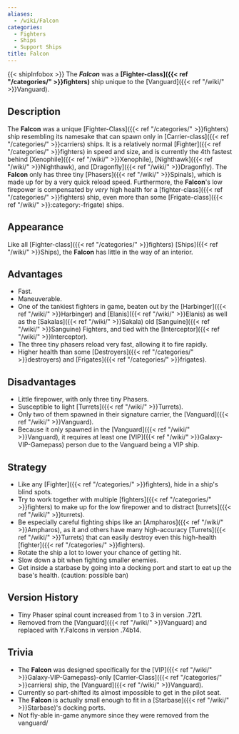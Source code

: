 ```yaml
---
aliases:
  - /wiki/Falcon
categories:
  - Fighters
  - Ships
  - Support Ships
title: Falcon
---
```


{{< shipInfobox >}} The **_Falcon_** was a **[Fighter-class]({{< ref "/categories/" >}}fighters)** ship unique to the [Vanguard]({{< ref "/wiki/" >}}Vanguard).

## Description

The **Falcon** was a unique [Fighter-Class]({{< ref "/categories/" >}}fighters) ship resembling its namesake that can spawn only in [Carrier-class]({{< ref "/categories/" >}}carriers) ships. It is a relatively normal [Fighter]({{< ref "/categories/" >}}fighters) in speed and size, and is currently the 4th fastest behind [Xenophile]({{< ref "/wiki/" >}}Xenophile), [Nighthawk]({{< ref "/wiki/" >}}Nighthawk), and [Dragonfly]({{< ref "/wiki/" >}}Dragonfly). The **Falcon** only has three tiny [Phasers]({{< ref "/wiki/" >}}Spinals), which is made up for by a very quick reload speed. Furthermore, the **Falcon**'s low firepower is compensated by _very_ high health for a [fighter-class]({{< ref "/categories/" >}}fighters) ship, even more than some [Frigate-class]({{< ref "/wiki/" >}}:category:-frigate) ships.

## Appearance

Like all [Fighter-class]({{< ref "/categories/" >}}fighters) [Ships]({{< ref "/wiki/" >}}Ships), the **Falcon** has little in the way of an interior.

## Advantages

- Fast.
- Maneuverable.
- One of the tankiest fighters in game, beaten out by the [Harbinger]({{< ref "/wiki/" >}}Harbinger) and [Elanis]({{< ref "/wiki/" >}}Elanis) as well as the [Sakalas]({{< ref "/wiki/" >}}Sakala) old [Sanguine]({{< ref "/wiki/" >}}Sanguine) Fighters, and tied with the [Interceptor]({{< ref "/wiki/" >}}Interceptor).
- The three tiny phasers reload very fast, allowing it to fire rapidly.
- Higher health than some [Destroyers]({{< ref "/categories/" >}}destroyers) and [Frigates]({{< ref "/categories/" >}}frigates).

## Disadvantages

- Little firepower, with only three tiny Phasers.
- Susceptible to light [Turrets]({{< ref "/wiki/" >}}Turrets).
- Only two of them spawned in their signature carrier, the [Vanguard]({{< ref "/wiki/" >}}Vanguard).
- Because it only spawned in the [Vanguard]({{< ref "/wiki/" >}}Vanguard), it requires at least one [VIP]({{< ref "/wiki/" >}}Galaxy-VIP-Gamepass) person due to the Vanguard being a VIP ship.

## Strategy

- Like any [Fighter]({{< ref "/categories/" >}}fighters), hide in a ship's blind spots.
- Try to work together with multiple [fighters]({{< ref "/categories/" >}}fighters) to make up for the low firepower and to distract [turrets]({{< ref "/wiki/" >}}turrets).
- Be especially careful fighting ships like an [Ampharos]({{< ref "/wiki/" >}}Ampharos), as it and others have many high-accuracy [Turrets]({{< ref "/wiki/" >}}Turrets) that can easily destroy even this high-health [fighter]({{< ref "/categories/" >}}fighters).
- Rotate the ship a lot to lower your chance of getting hit.
- Slow down a bit when fighting smaller enemies.
- Get inside a starbase by going into a docking port and start to eat up the base's health. (caution: possible ban)

## Version History

- Tiny Phaser spinal count increased from 1 to 3 in version .72f1.
- Removed from the [Vanguard]({{< ref "/wiki/" >}}Vanguard) and replaced with Y.Falcons in version .74b14.

## Trivia

- The **Falcon** was designed specifically for the [VIP]({{< ref "/wiki/" >}}Galaxy-VIP-Gamepass)-only [Carrier-Class]({{< ref "/categories/" >}}carriers) ship, the [Vanguard]({{< ref "/wiki/" >}}Vanguard).
- Currently so part-shifted its almost impossible to get in the pilot seat.
- The **Falcon** is actually small enough to fit in a [Starbase]({{< ref "/wiki/" >}}Starbase)'s docking ports.
- Not fly-able in-game anymore since they were removed from the vanguard/
